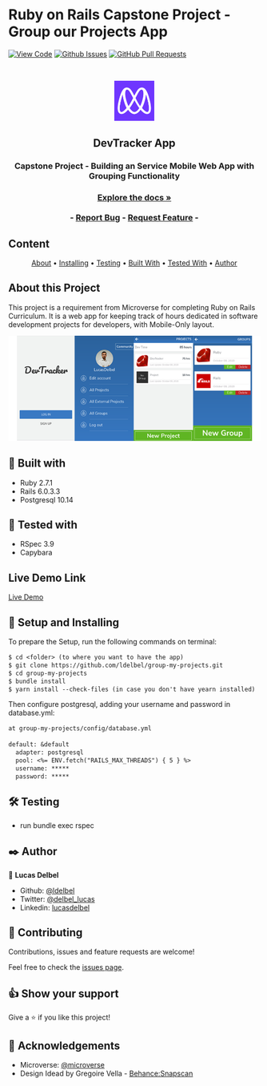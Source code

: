# Ruby on Rails Capstone Project - Group our Projects App

[![View Code](https://img.shields.io/badge/View%20-Code-green)]()
[![Github Issues](https://img.shields.io/badge/GitHub-Issues-orange)]()
[![GitHub Pull Requests](https://img.shields.io/badge/GitHub-Pull%20Requests-blue)]()

<br />
<p align="center">
  <a href="https://github.com/ldelbel/group-my-projects">
    <img src="./app/assets/images/microverse.png" alt="Logo" width="80" height="80">
  </a>

  <h2 align="center">DevTracker App</h2>

  <h3 align="center">Capstone Project - Building an Service Mobile Web App with Grouping Functionality<h3>
  <p align="center">
    <a href="https://github.com/ldelbel/group-my-projects"><strong>Explore the docs »</strong></a>
    <br />
    <br />
    -
    <a href="https://github.com/ldelbel/group-my-projects/issues">Report Bug</a>
    -
    <a href="https://github.com/ldelbel/group-my-projects/pulls">Request Feature</a>
    -
  </p>
</p>
    
## Content

<p align="center">
  <a href="#about">About</a> •
  <a href="#ins">Installing</a> •
  <a href="#testing">Testing</a> •
  <a href="#with">Built With</a> •
  <a href="#tested">Tested With</a> •
  <a href="#author">Author</a>
</p>

## About this Project <a name = "about"></a>

This project is a requirement from Microverse for completing Ruby on Rails Curriculum. It is a web app for keeping track of hours dedicated in software development projects for developers, with Mobile-Only layout. 

  ![screenshot](./app/assets/images/screenshot.png) 


## 🔧 Built with<a name = "with"></a>

- Ruby 2.7.1
- Rails 6.0.3.3
- Postgresql 10.14

## 🔧 Tested with<a name = "tested"></a>

- RSpec 3.9
- Capybara

## Live Demo Link <a name = "ll"></a>

[Live Demo](https://thawing-forest-04568.herokuapp.com/)

## 🔨 Setup and Installing <a name = "ins"></a>

To prepare the Setup, run the following commands on terminal:

```
$ cd <folder> (to where you want to have the app)
$ git clone https://github.com/ldelbel/group-my-projects.git
$ cd group-my-projects
$ bundle install
$ yarn install --check-files (in case you don't have yearn installed)
```
Then configure postgresql, adding your username and password in database.yml:

```
at group-my-projects/config/database.yml

default: &default
  adapter: postgresql 
  pool: <%= ENV.fetch("RAILS_MAX_THREADS") { 5 } %>
  username: *****
  password: *****
```

## 🛠 Testing <a name = "testing"></a>

- run bundle exec rspec

## ✒️ Author <a name = "author"></a>

👤 **Lucas Delbel**

- Github: [@ldelbel](https://github.com/ldelbel)
- Twitter: [@delbel_lucas](https://twitter.com/delbel_lucas)
- Linkedin: [lucasdelbel](https://www.linkedin.com/in/lucasdelbel/)

## 🤝 Contributing

Contributions, issues and feature requests are welcome!

Feel free to check the [issues page]().

## 👍 Show your support

Give a ⭐️ if you like this project!

## :clap: Acknowledgements

- Microverse: [@microverse](https://www.microverse.org/)
- Design Idead by Gregoire Vella -  [Behance:Snapscan](https://www.behance.net/gallery/19759151/Snapscan-iOs-design-and-branding?tracking_source=)

